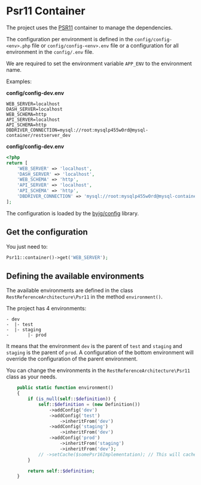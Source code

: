 # Psr11 Container

The project uses the [PSR11](https://www.php-fig.org/psr/psr-11/) container to manage the dependencies.

The configuration per environment is defined in the `config/config-<env>.php` file or `config/config-<env>.env` file or a configuration for all environment in the `config/.env` file.

We are required to set the environment variable `APP_ENV` to the environment name.

Examples:

**config/config-dev.env**

```env
WEB_SERVER=localhost
DASH_SERVER=localhost
WEB_SCHEMA=http
API_SERVER=localhost
API_SCHEMA=http
DBDRIVER_CONNECTION=mysql://root:mysqlp455w0rd@mysql-container/restserver_dev
```

**config/config-dev.env**

```php
<?php
return [
    'WEB_SERVER' => 'localhost',
    'DASH_SERVER' => 'localhost',
    'WEB_SCHEMA' => 'http',
    'API_SERVER' => 'localhost',
    'API_SCHEMA' => 'http',
    'DBDRIVER_CONNECTION' => 'mysql://root:mysqlp455w0rd@mysql-container/restserver_dev'
];
```

The configuration is loaded by the [byjg/config](https://github.com/byjg/config) library.

## Get the configuration

You just need to:

```php
Psr11::container()->get('WEB_SERVER');
```

## Defining the available environments

The available environments are defined in the class `RestReferenceArchitecture\Psr11` in the method `environment()`.

The project has 4 environments:

```text
- dev
-  |- test
-  |- staging
-       |- prod
```

It means that the environment `dev` is the parent of `test` and `staging` and `staging` is the parent of `prod`. A configuration of the bottom environment will override the configuration of the parent environment.

You can change the environments in the `RestReferenceArchitecture\Psr11` class as your needs.

```php
    public static function environment()
    {
        if (is_null(self::$definition)) {
            self::$definition = (new Definition())
                ->addConfig('dev')
                ->addConfig('test')
                    ->inheritFrom('dev')
                ->addConfig('staging')
                    ->inheritFrom('dev')
                ->addConfig('prod')
                    ->inheritFrom('staging')
                    ->inheritFrom('dev');
            // ->setCache($somePsr16Implementation); // This will cache the result;
        }

        return self::$definition;
    }
```
